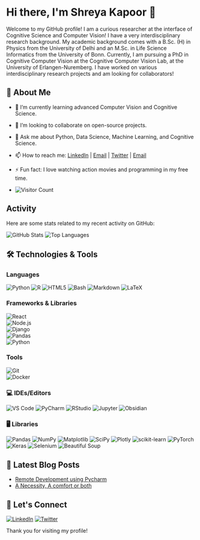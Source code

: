 # Hi there, I'm Shreya Kapoor 👋

Welcome to my GitHub profile! I am a curious researcher at the interface of Cognitive Science and Computer Vision!
I have a very interdisciplinary research background. My academic background comes with a B.Sc. (H) in Physics from the University of Delhi and an
M.Sc. in Life Science Informatics from the University of Bonn. Currently, I am pursuing a PhD in Cognitive Computer Vision at the Cognitive Computer Vision Lab, at the University of Erlangen-Nuremberg. I have worked on various interdisciplinary research projects and am looking for collaborators! 

## 🚀 About Me

- 🌱 I’m currently learning advanced Computer Vision and Cognitive Science. 
- 👯 I’m looking to collaborate on open-source projects.
- 💬 Ask me about Python, Data Science, Machine Learning, and Cognitive Science.
- 📫 How to reach me: [LinkedIn](https://www.linkedin.com/in/shreyakapoor18) | [Email](mailto:shreya.kapoor@fau.de) | [Twitter](https://x.com/SKapoor_18) | [Email](mailto:kapoorshreya18@gmail.com)

- ⚡ Fun fact: I love watching action movies and programming in my free time.
- ![Visitor Count](https://visitor-badge.laobi.icu/badge?page_id=ShreyaKapoor18.yourrepository)

## Activity

Here are some stats related to my recent activity on GitHub:

![GitHub Stats](https://github-readme-stats.vercel.app/api?username=ShreyaKapoor18&show_icons=true&count_private=true)
![Top Languages](https://github-readme-stats.vercel.app/api/top-langs/?username=ShreyaKapoor18)





## 🛠️ Technologies & Tools

### Languages
![Python](https://img.shields.io/badge/-Python-blue?style=flat-square&logo=python&logoColor=white)
![R](https://img.shields.io/badge/-R-blue?style=flat-square&logo=r&logoColor=white)
![HTML5](https://img.shields.io/badge/-HTML5-orange?style=flat-square&logo=html5&logoColor=white)
![Bash](https://img.shields.io/badge/-Bash-black?style=flat-square&logo=gnu-bash&logoColor=white)
![Markdown](https://img.shields.io/badge/-Markdown-000000?style=flat-square&logo=markdown&logoColor=white)
![LaTeX](https://img.shields.io/badge/-LaTeX-008080?style=flat-square&logo=latex&logoColor=white)

### Frameworks & Libraries
![React](https://img.shields.io/badge/-React-61DAFB?style=flat-square&logo=react&logoColor=black)  
![Node.js](https://img.shields.io/badge/-Node.js-339933?style=flat-square&logo=node.js&logoColor=white)  
![Django](https://img.shields.io/badge/-Django-092D2F?style=flat-square&logo=django&logoColor=white)  
![Pandas](https://img.shields.io/badge/-Pandas-150458?style=flat-square&logo=pandas&logoColor=white)  
![Python](https://img.shields.io/badge/-Python-blue?style=flat-square&logo=python&logoColor=white)
### Tools
![Git](https://img.shields.io/badge/-Git-orange?style=flat-square&logo=git)  
![Docker](https://img.shields.io/badge/-Docker-blue?style=flat-square&logo=docker)  

### 💻 IDEs/Editors
![VS Code](https://img.shields.io/badge/-VS%20Code-blue?style=flat-square&logo=visual-studio-code&logoColor=white)
![PyCharm](https://img.shields.io/badge/-PyCharm-000000?style=flat-square&logo=pycharm&logoColor=white)
![RStudio](https://img.shields.io/badge/-RStudio-75AADB?style=flat-square&logo=rstudio&logoColor=white)
![Jupyter](https://img.shields.io/badge/-Jupyter-orange?style=flat-square&logo=jupyter&logoColor=white)
![Obsidian](https://img.shields.io/badge/-Obsidian-000000?style=flat-square&logo=obsidian&logoColor=white)

### 🖥️ Libraries
![Pandas](https://img.shields.io/badge/-Pandas-green?style=flat-square&logo=pandas&logoColor=white)
![NumPy](https://img.shields.io/badge/-NumPy-blue?style=flat-square&logo=numpy&logoColor=white)
![Matplotlib](https://img.shields.io/badge/-Matplotlib-0077B5?style=flat-square&logo=matplotlib&logoColor=white)
![SciPy](https://img.shields.io/badge/-SciPy-green?style=flat-square&logo=sci-py&logoColor=white)
![Plotly](https://img.shields.io/badge/-Plotly-3A4F75?style=flat-square&logo=plotly&logoColor=white)
![scikit-learn](https://img.shields.io/badge/-scikit--learn-yellow?style=flat-square&logo=scikit-learn&logoColor=white)
![PyTorch](https://img.shields.io/badge/-PyTorch-red?style=flat-square&logo=pytorch&logoColor=white)
![Keras](https://img.shields.io/badge/-Keras-D00000?style=flat-square&logo=keras&logoColor=white)
![Selenium](https://img.shields.io/badge/-Selenium-43B02A?style=flat-square&logo=selenium&logoColor=white)
![Beautiful Soup](https://img.shields.io/badge/-Beautiful%20Soup-007A5A?style=flat-square&logo=python&logoColor=white)



## 📝 Latest Blog Posts

<!-- BLOG-POST-LIST:START -->
- [Remote Development using Pycharm](https://medium.com/@shreyakapoor18/remote-development-using-pycharm-f89f08f13928)
- [A Necessity, A comfort or both](https://medium.com/@shreyakapoor18/a-necessity-a-comfort-or-both-890aa9015b9d)
<!-- BLOG-POST-LIST:END -->

## 🤝 Let's Connect

[![LinkedIn](https://img.shields.io/badge/LinkedIn-blue?style=for-the-badge&logo=linkedin)](https://www.linkedin.com/in/shreyakapoor18)
[![Twitter](https://img.shields.io/badge/Twitter-blue?style=for-the-badge&logo=twitter)](https://twitter.com/skapoor_18)

Thank you for visiting my profile! 
